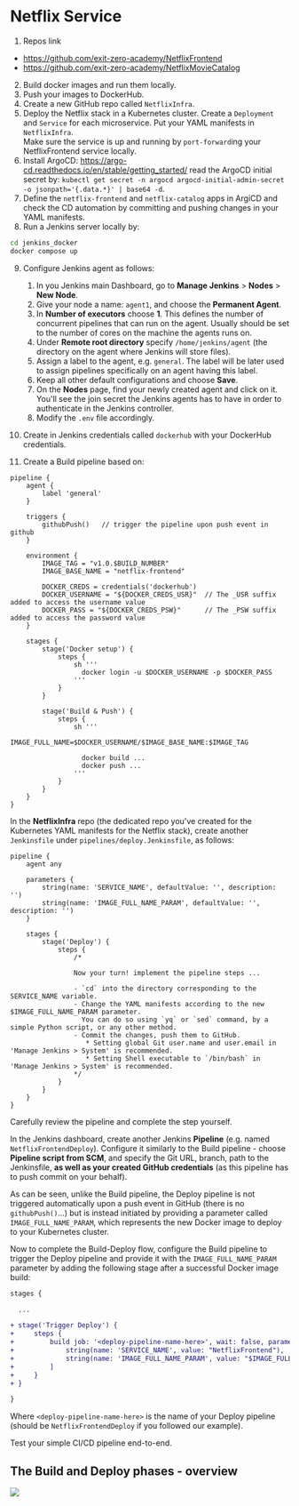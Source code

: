 # Netflix Service 

1. Repos link

- https://github.com/exit-zero-academy/NetflixFrontend
- https://github.com/exit-zero-academy/NetflixMovieCatalog

2. Build docker images and run them locally.
3. Push your images to DockerHub.
4. Create a new GitHub repo called `NetflixInfra`.
5. Deploy the Netflix stack in a Kubernetes cluster. Create a `Deployment` and `Service` for each microservice. Put your YAML manifests in `NetflixInfra`.  
   Make sure the service is up and running by `port-forward`ing your NetflixFrontend service locally. 
6. Install ArgoCD: https://argo-cd.readthedocs.io/en/stable/getting_started/
   read the ArgoCD initial secret by: `kubectl get secret -n argocd argocd-initial-admin-secret -o jsonpath='{.data.*}' | base64 -d`.
7. Define the `netflix-frontend` and `netflix-catalog` apps in ArgiCD and check the CD automation by committing and pushing changes in your YAML manifests. 
8. Run a Jenkins server locally by:

```bash
cd jenkins_docker
docker compose up
```

9. Configure Jenkins agent as follows: 


   1. In you Jenkins main Dashboard, go to **Manage Jenkins** > **Nodes** > **New Node**.
   2. Give your node a name: `agent1`, and choose the **Permanent Agent**.
   3. In **Number of executors** choose **1**. This defines the number of concurrent pipelines that can run on the agent. Usually should be set to the number of cores on the machine the agents runs on. 
   4. Under **Remote root directory** specify `/home/jenkins/agent` (the directory on the agent where Jenkins will store files).
   5. Assign a label to the agent, e.g. `general`. The label will be later used to assign pipelines specifically on an agent having this label.
   6. Keep all other default configurations and choose **Save**.
   7. On the **Nodes** page, find your newly created agent and click on it. You'll see the join secret the Jenkins agents has to have in order to authenticate in the Jenkins controller.
   8. Modify the `.env` file accordingly.

10. Create in Jenkins credentials called `dockerhub` with your DockerHub credentials. 
9. Create a Build pipeline based on: 

```text
pipeline {
    agent {
        label 'general'
    }
    
    triggers {
        githubPush()   // trigger the pipeline upon push event in github
    }
    
    environment {        
        IMAGE_TAG = "v1.0.$BUILD_NUMBER"
        IMAGE_BASE_NAME = "netflix-frontend"
        
        DOCKER_CREDS = credentials('dockerhub')
        DOCKER_USERNAME = "${DOCKER_CREDS_USR}"  // The _USR suffix added to access the username value 
        DOCKER_PASS = "${DOCKER_CREDS_PSW}"      // The _PSW suffix added to access the password value
    } 

    stages {
        stage('Docker setup') {
            steps {             
                sh '''
                  docker login -u $DOCKER_USERNAME -p $DOCKER_PASS
                '''
            }
        }
        
        stage('Build & Push') {
            steps {             
                sh '''
                  IMAGE_FULL_NAME=$DOCKER_USERNAME/$IMAGE_BASE_NAME:$IMAGE_TAG
                
                  docker build ...
                  docker push ...
                '''
            }
        }
    }
}
```


In the **NetflixInfra** repo (the dedicated repo you've created for the Kubernetes YAML manifests for the Netflix stack), create another `Jenkinsfile` under `pipelines/deploy.Jenkinsfile`, as follows:

```text
pipeline {
    agent any
    
    parameters { 
        string(name: 'SERVICE_NAME', defaultValue: '', description: '')
        string(name: 'IMAGE_FULL_NAME_PARAM', defaultValue: '', description: '')
    }

    stages {
        stage('Deploy') {
            steps {
                /*
                
                Now your turn! implement the pipeline steps ...
                
                - `cd` into the directory corresponding to the SERVICE_NAME variable. 
                - Change the YAML manifests according to the new $IMAGE_FULL_NAME_PARAM parameter.
                  You can do so using `yq` or `sed` command, by a simple Python script, or any other method.
                - Commit the changes, push them to GitHub. 
                   * Setting global Git user.name and user.email in 'Manage Jenkins > System' is recommended.
                   * Setting Shell executable to `/bin/bash` in 'Manage Jenkins > System' is recommended.
                */ 
            }
        }
    }
}
``` 

Carefully review the pipeline and complete the step yourself. 

In the Jenkins dashboard, create another Jenkins **Pipeline** (e.g. named `NetflixFrontendDeploy`). Configure it similarly to the Build pipeline - choose **Pipeline script from SCM**, and specify the Git URL, branch, path to the Jenkinsfile, **as well as your created GitHub credentials** (as this pipeline has to push commit on your behalf).  

As can be seen, unlike the Build pipeline, the Deploy pipeline is not triggered automatically upon a push event in GitHub (there is no `githubPush()`...)
but is instead initiated by providing a parameter called `IMAGE_FULL_NAME_PARAM`, which represents the new Docker image to deploy to your Kubernetes cluster. 

Now to complete the Build-Deploy flow, configure the Build pipeline to trigger the Deploy pipeline and provide it with the `IMAGE_FULL_NAME_PARAM` parameter by adding the following stage after a successful Docker image build: 

```diff
stages {

  ...

+ stage('Trigger Deploy') {
+     steps {
+         build job: '<deploy-pipeline-name-here>', wait: false, parameters: [
+             string(name: 'SERVICE_NAME', value: "NetflixFrontend"),
+             string(name: 'IMAGE_FULL_NAME_PARAM', value: "$IMAGE_FULL_NAME")
+         ]
+     }
+ }

}
```

Where `<deploy-pipeline-name-here>` is the name of your Deploy pipeline (should be `NetflixFrontendDeploy` if you followed our example).

Test your simple CI/CD pipeline end-to-end.


## The Build and Deploy phases - overview

![][jenkins_build_deploy]


[jenkins_build_deploy]: https://exit-zero-academy.github.io/DevOpsTheHardWayAssets/img/jenkins_build_deploy.png



